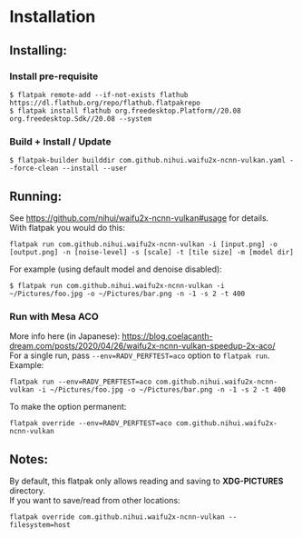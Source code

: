 # Installation

## Installing:
### Install pre-requisite
```
$ flatpak remote-add --if-not-exists flathub https://dl.flathub.org/repo/flathub.flatpakrepo
$ flatpak install flathub org.freedesktop.Platform//20.08 org.freedesktop.Sdk//20.08 --system
```
### Build + Install / Update
```
$ flatpak-builder builddir com.github.nihui.waifu2x-ncnn-vulkan.yaml --force-clean --install --user
```

## Running:
See <https://github.com/nihui/waifu2x-ncnn-vulkan#usage> for details.  
With flatpak you would do this:
```
flatpak run com.github.nihui.waifu2x-ncnn-vulkan -i [input.png] -o [output.png] -n [noise-level] -s [scale] -t [tile size] -m [model dir]
```
For example (using default model and denoise disabled):
```
$ flatpak run com.github.nihui.waifu2x-ncnn-vulkan -i ~/Pictures/foo.jpg -o ~/Pictures/bar.png -n -1 -s 2 -t 400
```

### Run with Mesa ACO
More info here (in Japanese): <https://blog.coelacanth-dream.com/posts/2020/04/26/waifu2x-ncnn-vulkan-speedup-2x-aco/>  
For a single run, pass `--env=RADV_PERFTEST=aco` option to `flatpak run`.  
Example:
```
flatpak run --env=RADV_PERFTEST=aco com.github.nihui.waifu2x-ncnn-vulkan -i ~/Pictures/foo.jpg -o ~/Pictures/bar.png -n -1 -s 2 -t 400
```
To make the option permanent:
```
flatpak override --env=RADV_PERFTEST=aco com.github.nihui.waifu2x-ncnn-vulkan
```

## Notes:
By default, this flatpak only allows reading and saving to **XDG-PICTURES** directory.  
If you want to save/read from other locations:
```
flatpak override com.github.nihui.waifu2x-ncnn-vulkan --filesystem=host
```

